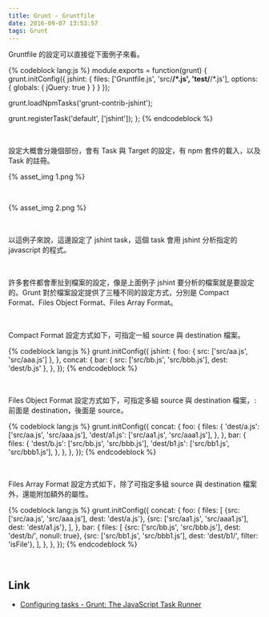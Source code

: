```yaml
---
title: Grunt - Gruntfile
date: 2016-09-07 13:53:57
tags: Grunt
---
```


Gruntfile 的設定可以直接從下面例子來看。  

<!-- More -->

{% codeblock lang:js %}
module.exports = function(grunt) { 
  grunt.initConfig({ 
    jshint: { 
      files: ['Gruntfile.js', 'src/**/*.js', 'test/**/*.js'], 
      options: { 
        globals: { 
          jQuery: true 
        } 
      } 
    }
  }); 

  grunt.loadNpmTasks('grunt-contrib-jshint'); 
 
  grunt.registerTask('default', ['jshint']); 
};
{% endcodeblock %}

<br/>


設定大概會分幾個部份，會有 Task 與 Target 的設定，有 npm 套件的載入，以及 Task 的註冊。  

{% asset_img 1.png %}

<br/>


{% asset_img 2.png %}

<br/>


以這例子來說，這邊設定了 jshint task，這個 task 會用 jshint 分析指定的 javascript 的程式。

<br/>


許多套件都會牽扯到檔案的設定，像是上面例子 jshint 要分析的檔案就是要設定的。Grunt 對於檔案設定提供了三種不同的設定方式，分別是 Compact Format、Files Object Format、Files Array Format。  

<br/>


Compact Format 設定方式如下，可指定一組 source 與 destination 檔案。  

{% codeblock lang:js %}
grunt.initConfig({ 
  jshint: { 
    foo: { 
      src: ['src/aa.js', 'src/aaa.js'] 
    }, 
  }, 
  concat: { 
    bar: { 
      src: ['src/bb.js', 'src/bbb.js'], 
      dest: 'dest/b.js'
    }, 
  }, 
});
{% endcodeblock %}

<br/>


Files Object Format 設定方式如下，可指定多組 source 與 destination 檔案，`:` 前面是 destination，後面是 source。

{% codeblock lang:js %}
grunt.initConfig({ 
  concat: { 
    foo: { 
      files: { 
        'dest/a.js': ['src/aa.js', 'src/aaa.js'],
        'dest/a1.js': ['src/aa1.js', 'src/aaa1.js'], 
      }, 
    }, 
    bar: { 
      files: { 
        'dest/b.js': ['src/bb.js', 'src/bbb.js'], 
        'dest/b1.js': ['src/bb1.js', 'src/bbb1.js'], 
      }, 
    }, 
  }, 
});
{% endcodeblock %}

<br/>


Files Array Format 設定方式如下，除了可指定多組 source 與 destination 檔案外，還能附加額外的屬性。

{% codeblock lang:js %}
grunt.initConfig({ 
  concat: { 
    foo: { 
      files: [ 
        {src: ['src/aa.js', 'src/aaa.js'], dest: 'dest/a.js'}, 
        {src: ['src/aa1.js', 'src/aaa1.js'], dest: 'dest/a1.js'}, 
      ], 
    }, 
    bar: { 
      files: [ 
        {src: ['src/bb.js', 'src/bbb.js'], dest: 'dest/b/', nonull: true}, 
        {src: ['src/bb1.js', 'src/bbb1.js'], dest: 'dest/b1/', filter: 'isFile'}, 
      ], 
    }, 
  }, 
});
{% endcodeblock %}

<br/>


Link
----
* [Configuring tasks - Grunt: The JavaScript Task Runner](http://gruntjs.com/configuring-tasks)
